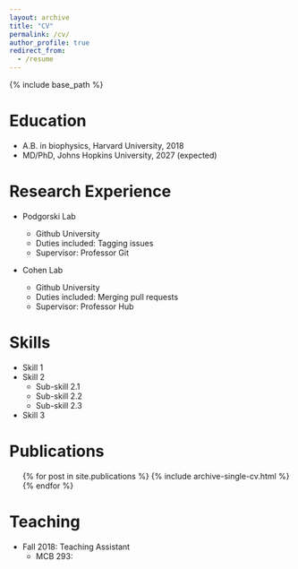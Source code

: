 ```yaml
---
layout: archive
title: "CV"
permalink: /cv/
author_profile: true
redirect_from:
  - /resume
---
```


{% include base_path %}

Education
======
* A.B. in biophysics, Harvard University, 2018
* MD/PhD, Johns Hopkins University, 2027 (expected)

Research Experience
======
* Podgorski Lab
  * Github University
  * Duties included: Tagging issues
  * Supervisor: Professor Git

* Cohen Lab
  * Github University
  * Duties included: Merging pull requests
  * Supervisor: Professor Hub
  
Skills
======
* Skill 1
* Skill 2
  * Sub-skill 2.1
  * Sub-skill 2.2
  * Sub-skill 2.3
* Skill 3

Publications
======
  <ul>{% for post in site.publications %}
    {% include archive-single-cv.html %}
  {% endfor %}</ul>
 
  
Teaching
======
* Fall 2018: Teaching Assistant
  * MCB 293: 
